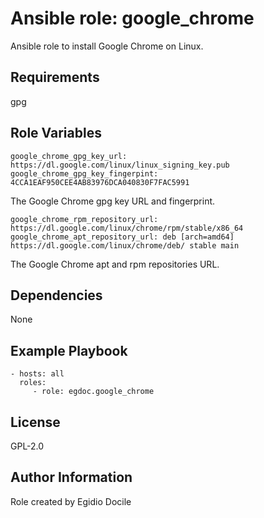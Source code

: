 Ansible role: google_chrome
=========

Ansible role to install Google Chrome on Linux.

Requirements
------------

gpg

Role Variables
--------------

    google_chrome_gpg_key_url: https://dl.google.com/linux/linux_signing_key.pub
    google_chrome_gpg_key_fingerpint: 4CCA1EAF950CEE4AB83976DCA040830F7FAC5991

The Google Chrome gpg key URL and fingerprint.

    google_chrome_rpm_repository_url: https://dl.google.com/linux/chrome/rpm/stable/x86_64
    google_chrome_apt_repository_url: deb [arch=amd64] https://dl.google.com/linux/chrome/deb/ stable main

The Google Chrome apt and rpm repositories URL.


Dependencies
------------

None

Example Playbook
----------------

    - hosts: all
      roles:
         - role: egdoc.google_chrome

License
-------

GPL-2.0

Author Information
------------------

Role created by Egidio Docile